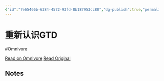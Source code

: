 ```yaml
---
{"id":"7e65466b-6384-4572-93fd-8b187953cc80","dg-publish":true,"permalink":"/Omnivore/2024-04-19/重新认识GTD/","dgPassFrontmatter":true,"noteIcon":"2"}
---
```



# 重新认识GTD
#Omnivore

[Read on Omnivore](https://omnivore.app/me/topbook-18ef555cd3f)
[Read Original](https://topbook.cc/course/detail/153)


## Notes




